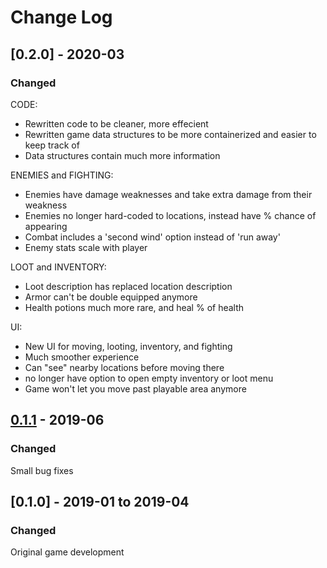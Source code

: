 # Change Log

## [0.2.0] - 2020-03
### Changed
CODE:
* Rewritten code to be cleaner, more effecient
* Rewritten game data structures to be more containerized and easier to keep track of
* Data structures contain much more information

ENEMIES and FIGHTING:
* Enemies have damage weaknesses and take extra damage from their weakness
* Enemies no longer hard-coded to locations, instead have % chance of appearing
* Combat includes a 'second wind' option instead of 'run away'
* Enemy stats scale with player

LOOT and INVENTORY: 
* Loot description has replaced location description
* Armor can't be double equipped anymore
* Health potions much more rare, and heal % of health

UI: 
* New UI for moving, looting, inventory, and fighting
* Much smoother experience
* Can "see" nearby locations before moving there
* no longer have option to open empty inventory or loot menu
* Game won't let you move past playable area anymore 

## [0.1.1] - 2019-06
### Changed
Small bug fixes

## [0.1.0] - 2019-01 to 2019-04
### Changed 
Original game development

[Unreleased]: https://github.com/catspook/darkmoor/compare/0.1.1...HEAD
[0.1.1]: https://github.com/catspook/darkmoor/compare/0.1.0...0.1.1
